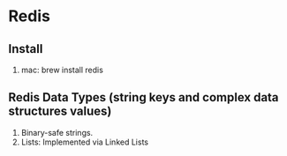 # Redis

## Install
1. mac: brew install redis 

## Redis Data Types (string keys and complex data structures values)
1. Binary-safe strings.
2. Lists: Implemented via Linked Lists
